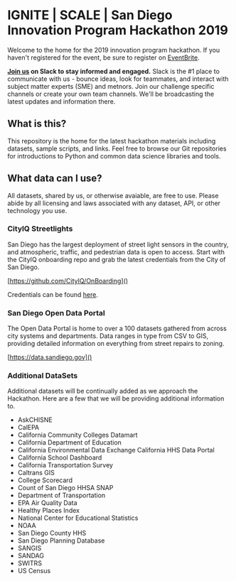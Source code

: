 # IGNITE | SCALE | San Diego Innovation Program Hackathon 2019

Welcome to the home for the 2019 innovation program hackathon.  If you haven't registered for the event, be sure to register on [EventBrite](https://www.eventbrite.com/o/scale-san-diego-12717873269).

**[Join us](https://join.slack.com/t/scalesd/shared_invite/enQtNDUxNjY1MjQ1NDYwLWQ3YzkyMTI5MTZiYjc5NTExYmQ1MDRlZmZhOTQ1MDEwYTViOTkwZjBjNjJhODZhNGE2OGI3YjIxZmU5MTJiZmY) on Slack to stay informed and engaged.** Slack is the #1 place to communicate with us - bounce ideas, look for teammates, and interact with subject matter experts (SME) and metnors.  Join our challenge specific channels or create your own team channels.  We'll be broadcasting the latest updates and information there.

## What is this?
This repository is the home for the latest hackathon materials including datasets, sample scripts, and links. Feel free to browse our Git repositories for introductions to Python and common data science libraries and tools.


## What data can I use?
All datasets, shared by us, or otherwise avaiable, are free to use.  Please abide by all licensing and laws associated with any dataset, API, or other technology you use.

### CityIQ Streetlights
San Diego has the largest deployment of street light sensors in the country, and atmospheric, traffic, and pedestrian data is open to access. Start with the CityIQ onboarding repo and grab the latest credentials from the City of San Diego.
 
[https://github.com/CityIQ/OnBoarding]()

Credentials can be found [here](https://www.sandiego.gov/sustainability/energy-and-water-efficiency/programs-projects/smart-city).

### San Diego Open Data Portal
The Open Data Portal is home to over a 100 datasets gathered from across city systems and departments.  Data ranges in type from CSV to GIS, providing detailed information on everything from street repairs to zoning.

[https://data.sandiego.gov]()

### Additional DataSets
Additional datasets will be continually added as we approach the Hackathon. Here are a few that we will be providing additional information to.

* AskCHISNE
* CalEPA
* California Community Colleges Datamart
* California Department of Education
* California Environmental Data Exchange California HHS Data Portal
* California School Dashboard
* California Transportation Survey
* Caltrans GIS
* College Scorecard
* Count of San Diego HHSA SNAP
* Department of Transportation
* EPA Air Quality Data
* Healthy Places Index
* National Center for Educational Statistics
* NOAA
* San Diego County HHS
* San Diego Planning Database
* SANGIS
* SANDAG
* SWITRS
* US Census
